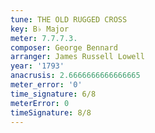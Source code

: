 ```yaml
---
tune: THE OLD RUGGED CROSS
key: B♭ Major
meter: 7.7.7.3.
composer: George Bennard
arranger: James Russell Lowell
year: '1793'
anacrusis: 2.6666666666666665
meter_error: '0'
time_signature: 6/8
meterError: 0
timeSignature: 8/8
---
```


